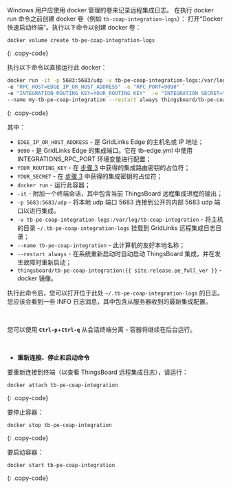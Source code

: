 Windows 用户应使用 docker 管理的卷来记录远程集成日志。
在执行 docker run 命令之前创建 docker 卷（例如 `tb-coap-integration-logs`）：
打开“Docker 快速启动终端”。执行以下命令以创建 docker 卷：

``` 
docker volume create tb-pe-coap-integration-logs
```
{: .copy-code}

执行以下命令以直接运行此 docker：

```bash
docker run -it -p 5683:5683/udp -v tb-pe-coap-integration-logs:/var/log/tb-coap-integration `
-e "RPC_HOST=EDGE_IP_OR_HOST_ADDRESS" -e "RPC_PORT=9090" `
-e "INTEGRATION_ROUTING_KEY=YOUR_ROUTING_KEY"  -e "INTEGRATION_SECRET=YOUR_SECRET" `
--name my-tb-pe-coap-integration --restart always thingsboard/tb-pe-coap-integration:{{ site.release.pe_full_ver }}
```
{: .copy-code}

其中：

- `EDGE_IP_OR_HOST_ADDRESS` - 是 GridLinks Edge 的主机名或 IP 地址；
- `9090` - 是 GridLinks Edge 的集成端口。它在 tb-edge.yml 中使用 INTEGRATIONS_RPC_PORT 环境变量进行配置；
- `YOUR_ROUTING_KEY` - 在 [步骤 3](/docs/pe/edge/user-guide/integrations/remote-integrations/#step-3-save-remote-integration-credentials) 中获得的集成路由密钥的占位符；
- `YOUR_SECRET` - 在 [步骤 3](/docs/pe/edge/user-guide/integrations/remote-integrations/#step-3-save-remote-integration-credentials) 中获得的集成密钥的占位符；
- `docker run` - 运行此容器；
- `-it` - 附加一个终端会话，其中包含当前 ThingsBoard 远程集成进程的输出；
- `-p 5683:5683/udp` - 将本地 udp 端口 5683 连接到公开的内部 5683 udp 端口以进行集成。
- `-v tb-pe-coap-integration-logs:/var/log/tb-coap-integration` - 将主机的目录 `~/.tb-pe-coap-integration-logs` 挂载到 GridLinks 远程集成日志目录；
- `--name tb-pe-coap-integration` - 此计算机的友好本地名称；
- `--restart always` - 在系统重新启动时自动启动 ThingsBoard 集成，并在发生故障时重新启动；
- `thingsboard/tb-pe-coap-integration:{{ site.release.pe_full_ver }}` - docker 镜像。

执行此命令后，您可以打开位于此处 `~/.tb-pe-coap-integration-logs` 的日志。您应该会看到一些 INFO 日志消息，其中包含从服务器收到的最新集成配置。

<br>

您可以使用 **`Ctrl-p`**+**`Ctrl-q`** 从会话终端分离 - 容器将继续在后台运行。

<br>

- **重新连接、停止和启动命令**

要重新连接到终端（以查看 ThingsBoard 远程集成日志），请运行：

```
docker attach tb-pe-coap-integration
```
{: .copy-code}

要停止容器：

```
docker stop tb-pe-coap-integration
```
{: .copy-code}

要启动容器：

```
docker start tb-pe-coap-integration
```
{: .copy-code}